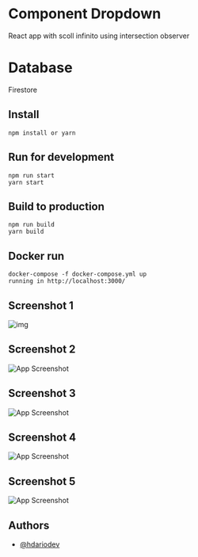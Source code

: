 # Component Dropdown 

React app with scoll infinito using intersection observer

# Database

Firestore

## Install

```
npm install or yarn

```

## Run for development

```
npm run start
yarn start
```

## Build to production

```
npm run build
yarn build
```


## Docker run

```
docker-compose -f docker-compose.yml up
running in http://localhost:3000/
```

## Screenshot 1
![img](https://drive.google.com/file/d/1PsIbVi7yroCm0Is3qhujPI11aypUci4l/view?usp=sharing)

## Screenshot 2

![App Screenshot](https://raw.githubusercontent.com/hdarioDev/assets/main/screenshot-drop2.png?token=GHSAT0AAAAAABUMYDUIFVTPC66BUO2HMUM6YXWKXXA)

## Screenshot 3

![App Screenshot](https://raw.githubusercontent.com/hdarioDev/assets/main/screenshot-drop3.png?token=GHSAT0AAAAAABUMYDUJUUIXAQJN2VWMMGMMYXWKZNQ)

## Screenshot 4

![App Screenshot](https://raw.githubusercontent.com/hdarioDev/assets/main/screenshot-drop4.png?token=GHSAT0AAAAAABUMYDUJCXAN6TT56GJA3NZ4YXWK2KQ)

## Screenshot 5

![App Screenshot](https://raw.githubusercontent.com/hdarioDev/assets/main/screenshot-drop5.png?token=GHSAT0AAAAAABUMYDUIKRCFCRI2CVORWXLYYXWK2YQ)

## Authors

- [@hdariodev](https://www.hdariodev.com)
